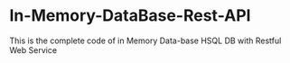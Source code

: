 # In-Memory-DataBase-Rest-API
This is the complete code of in Memory Data-base HSQL DB with Restful Web Service
